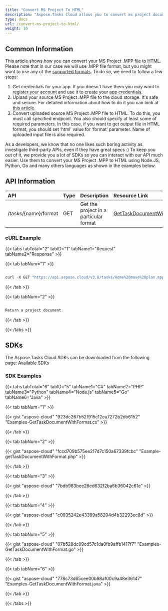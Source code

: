 ```yaml
---
title: "Convert MS Project To HTML"
description: "Aspose.Tasks Cloud allows you to convert ms project document to HTML. Moreover, our REST API can be used with nearly all languages like .NET, Node.JS, Python, PHP, Go, Java and many more."
type: docs
url: /convert-ms-project-to-html/
weight: 10
---
```


## **Common Information**
This article shows how you can convert your MS Project .MPP file to HTML. Please note that in our case we will use .MPP file format, but you might want to use any of the [supported formats](https://docs.aspose.cloud/tasks/supported-file-formats). To do so, we need to follow a few steps:
1. Get credentials for your app. If you doesn't have them you may want to [register your account](https://id.containerize.com) and use it to create your [app credentials](https://dashboard.aspose.cloud/applications).
2. Upload your source MS Project .MPP file to the cloud storage. It's safe and secure. For detailed information about how to do it you can look at [this article](https://docs.aspose.cloud/tasks/working-with-files-and-storage/#uploading-a-file-from-cloud-storage).
3. Convert uploaded source MS Project .MPP file to HTML. To do this, you must call specified endpoint. You also should specify at least some of required parameters. In this case, if you want to get output file in HTML format, you should set ‘html’ value for ‘format’ parameter. Name of uploaded input file is also required.

As a developers, we know that no one likes such boring activity as investigate third-party APIs, even if they have great specs :) To keep you out of it, we provide you a lot of SDKs so you can interact with our API much easier. Use them to convert your MS Project .MPP to HTML using Node.JS, Python, Go and many others languages as shown in the examples below.

## **API Information**

|**API**|**Type**|**Description**|**Resource Link**|
| :- | :- | :- | :- |
|/tasks/{name}/format|GET|Get the project in a particular format|[GetTaskDocumentWithFormat](https://apireference.aspose.cloud/tasks/#/TasksDocument/GetTaskDocumentWithFormat)|
### **cURL Example**
{{< tabs tabTotal="2" tabID="1" tabName1="Request" tabName2="Response" >}}

{{< tab tabNum="1" >}}

```java

curl -X GET "https://api.aspose.cloud/v3.0/tasks/Home%20move%20plan.mpp/format?format=csv&returnAsZipArchive=false" -H "accept: multipart/form-data" -H "x-aspose-client: Containerize.Swagger"

```

{{< /tab >}}

{{< tab tabNum="2" >}}

```java

Return a project document.

```

{{< /tab >}}

{{< /tabs >}}
## **SDKs**
The Aspose.Tasks Cloud SDKs can be downloaded from the following page: [Available SDKs](/tasks/available-sdks/)
### **SDK Examples**
{{< tabs tabTotal="6" tabID="5" tabName1="C#" tabName2="PHP" tabName3="Python" tabName4="Node.js" tabName5="Go" tabName6="Java" >}}

{{< tab tabNum="1" >}}

{{< gist "aspose-cloud" "923dc267b52f915c12ea7272b2db6152" "Examples-GetTaskDocumentWithFormat.cs" >}}

{{< /tab >}}

{{< tab tabNum="2" >}}

{{< gist "aspose-cloud" "fccd709b575ee217d7c150a67339fcbc" "Example-getTaskDocumentWithFormat.php" >}}

{{< /tab >}}

{{< tab tabNum="3" >}}

{{< gist "aspose-cloud" "7bdb983bee26ed632f2ba6b36042c61e" >}}

{{< /tab >}}

{{< tab tabNum="4" >}}

{{< gist "aspose-cloud" "c0935242e43399a58204d4b32293ec8d" >}}

{{< /tab >}}

{{< tab tabNum="5" >}}

{{< gist "aspose-cloud" "07b528dc09cd57c1da0fb9affb1417f7" "Examples-GetTaskDocumentWithFormat.go" >}}

{{< /tab >}}

{{< tab tabNum="6" >}}

{{< gist "aspose-cloud" "778c73d65cee00b98af00c9a48e36147" "Examples-GetTaskDocumentWithFormat.java" >}}

{{< /tab >}}

{{< /tabs >}}
